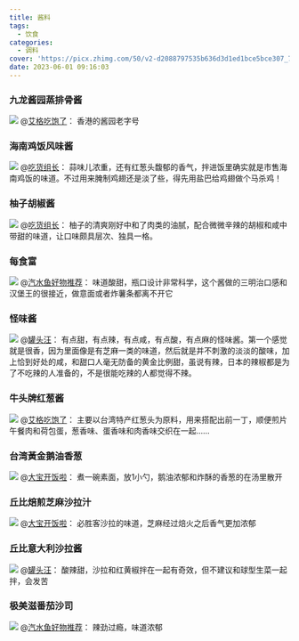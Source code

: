 ```yaml
---
title: 酱料
tags:
  - 饮食
categories:
  - 调料
cover: 'https://picx.zhimg.com/50/v2-d2088797535b636d3d1ed1bce5bce307_720w.jpg?source=1940ef5c'
date: 2023-06-01 09:16:03
---
```

<!--more-->

### 九龙酱园蒸排骨酱

![](https://pic1.zhimg.com/50/v2-c5d61e650c74b9a2aa6cfc5ec7f0e260_720w.jpg?source=1940ef5c)
@[艾格吃饱了](https://www.zhihu.com/question/35484467/answer/1284328305)：
香港的酱园老字号

### 海南鸡饭风味酱

![](https://pic1.zhimg.com/v2-9d65dac2af4e5b28f6a18515b294d520_b.jpg)
@[吃货组长](https://zhuanlan.zhihu.com/p/43370841)：
蒜味儿浓重，还有红葱头馥郁的香气，拌进饭里确实就是市售海南鸡饭的味道。不过用来腌制鸡翅还是淡了些，得先用盐巴给鸡翅做个马杀鸡！

### 柚子胡椒酱

![](https://pic3.zhimg.com/v2-d120451fb78dc6b3e345ca3d2cbdeaae_b.jpg)
@[吃货组长](https://zhuanlan.zhihu.com/p/43370841)：
柚子的清爽刚好中和了肉类的油腻，配合微微辛辣的胡椒和咸中带甜的味道，让口味颇具层次、独具一格。

### 每食富

![](https://pica.zhimg.com/50/v2-db51ea05502d2f8e1f32a6189d7a310a_720w.jpg?source=1940ef5c)
@[汽水鱼好物推荐](https://www.zhihu.com/question/25540980/answer/1500526943)：
味道酸甜，瓶口设计非常科学，这个酱做的三明治口感和汉堡王的很接近，做意面或者炸薯条都离不开它

### 怪味酱

![](https://picx.zhimg.com/50/ca0e37f22fdbd74c7fd940b12c902237_720w.jpg?source=1940ef5c)
@[罐头汪](https://www.zhihu.com/question/35484467/answer/64351805)：
有点甜，有点辣，有点咸，有点酸，有点麻的怪味酱。第一个感觉就是很香，因为里面像是有芝麻一类的味道，然后就是并不刺激的淡淡的酸味，加上恰到好处的咸，和甜口人毫无防备的黄金比例甜，虽说有辣，日本的辣椒都是为了不吃辣的人准备的，不是很能吃辣的人都觉得不辣。

### 牛头牌红葱酱

![](https://picx.zhimg.com/50/v2-d2088797535b636d3d1ed1bce5bce307_720w.jpg?source=1940ef5c)
@[艾格吃饱了](https://www.zhihu.com/question/35484467/answer/1284328305)：
主要以台湾特产红葱头为原料，用来搭配出前一丁，顺便煎片午餐肉和荷包蛋，葱香味、蛋香味和肉香味交织在一起……

### 台湾黃金鹅油香葱

![](https://pica.zhimg.com/50/v2-1236d425ec33f0e21a116ce96c24ef79_720w.jpg?source=1940ef5c)
@[大宝开饭啦](https://www.zhihu.com/question/35484467/answer/132927226)：
煮一碗素面，放1小勺，鹅油浓郁和炸酥的香葱的在汤里散开

### 丘比焙煎芝麻沙拉汁

![](https://pic1.zhimg.com/50/v2-f97980921c3106a88fd1fab7ac8b486f_720w.jpg?source=1940ef5c)
@[大宝开饭啦](https://www.zhihu.com/question/35484467/answer/132927226)：
必胜客沙拉的味道，芝麻经过焙火之后香气更加浓郁

### 丘比意大利沙拉酱

![](https://pic1.zhimg.com/50/e8f3bd184065528f74262e79eff50ebd_720w.jpg?source=1940ef5c)
@[罐头汪](https://www.zhihu.com/question/35484467/answer/64351805)：
酸辣甜，沙拉和红黄椒拌在一起有奇效，但不建议和球型生菜一起拌，会发苦

### 极美滋番茄沙司

![](https://picx.zhimg.com/50/v2-ff5fa8ba5d2e5736aed1d7d122b578cb_720w.jpg?source=1940ef5c)
@[汽水鱼好物推荐](https://www.zhihu.com/question/25540980/answer/1500526943)：
辣劲过瘾，味道浓郁